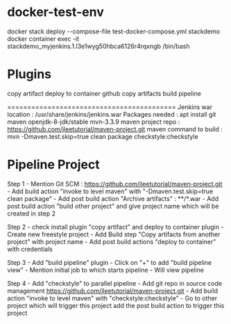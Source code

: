 docker-test-env
======================
docker stack deploy --compose-file test-docker-compose.yml stackdemo
docker container exec -it stackdemo_myjenkins.1.l3e1wyg50hbca6126r4rqxngb /bin/bash

Plugins 
==========
copy artifact
deploy to container
github
copy artifacts
build pipeline

==========================================
Jenkins war location	: /usr/share/jenkins/jenkins.war 
Packages needed			: apt install git maven openjdk-8-jdk/stable mvn-3.3.9
maven project repo		: https://github.com/jleetutorial/maven-project.git
maven command to build 	: mvn -Dmaven.test.skip=true clean package checkstyle:checkstyle

<role rolename="manager-gui"/>
<user username="tomcat" password="tomcat" roles="manager-gui"/>


Pipeline Project
=============================
Step 1	- Mention Git SCM : https://github.com/jleetutorial/maven-project.git
		- Add build action "invoke to level maven" with "-Dmaven.test.skip=true clean package"
		- Add post build action "Archive artifacts" : **/*.war
		- Add post build action "build other project" and give project name which will be created in step 2

Step 2	- check install plugin "copy artifact" and deploy to container plugin
		- Create new freestyle project 
		- Add Build step "Copy artifacts from another project" with project name
		- Add post build actions "deploy to container" with credentials

Step 3 - Add "build pipeline" plugin
	   - Click on "+" to add "build pipeline view"
	   - Mention initial job to which starts pipeline
	   - Will view pipeline

Step 4 - Add "checkstyle" to parallel pipeline
	   - Add git repo in source code management https://github.com/jleetutorial/maven-project.git
	   - Add build action "invoke to level maven" with "checkstyle:checkstyle"
	   - Go to other project which will trigger this project add the post build action to trigger this project
	   
	   
		
		
